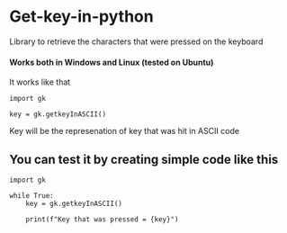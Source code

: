 # Get-key-in-python

Library to retrieve the characters that were pressed on the keyboard

#### Works both in Windows and Linux (tested on Ubuntu)

It works like that

```
import gk

key = gk.getkeyInASCII()
```

Key will be the represenation of key that was hit in ASCII code

## You can test it by creating simple code like this 

```
import gk

while True:
    key = gk.getkeyInASCII()
        
    print(f"Key that was pressed = {key}")
```
